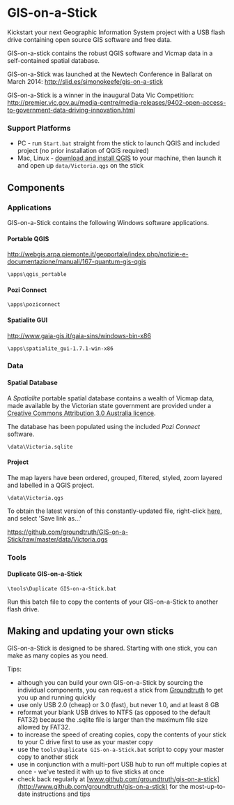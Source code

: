 # GIS-on-a-Stick

Kickstart your next Geographic Information System project with a USB flash drive containing open source GIS software and free data.

GIS-on-a-stick contains the robust QGIS software and Vicmap data in a self-contained spatial database.

GIS-on-a-Stick was launched at the Newtech Conference in Ballarat on March 2014:
http://slid.es/simonokeefe/gis-on-a-stick

GIS-on-a-Stick is a winner in the inaugural Data Vic Competition:
http://premier.vic.gov.au/media-centre/media-releases/9402-open-access-to-government-data-driving-innovation.html

### Support Platforms

* PC - run `Start.bat` straight from the stick to launch QGIS and included project (no prior installation of QGIS required)
* Mac, Linux - [download and install QGIS](http://www.qgis.org/en/site/forusers/download.html) to your machine, then launch it and open up `data/Victoria.qgs` on the stick

## Components

### Applications

GIS-on-a-Stick contains the following Windows software applications.

#### Portable QGIS

http://webgis.arpa.piemonte.it/geoportale/index.php/notizie-e-documentazione/manuali/167-quantum-gis-qgis

`\apps\qgis_portable`

#### Pozi Connect

`\apps\poziconnect`

#### Spatialite GUI

http://www.gaia-gis.it/gaia-sins/windows-bin-x86

`\apps\spatialite_gui-1.7.1-win-x86`

### Data

#### Spatial Database

A *Spatialite* portable spatial database contains a wealth of Vicmap data, made available by the Victorian state government are provided under a [Creative Commons Attribution 3.0 Australia licence](http://creativecommons.org/licenses/by/3.0/au/deed.en).

The database has been populated using the included *Pozi Connect* software.

`\data\Victoria.sqlite`

#### Project

The map layers have been ordered, grouped, filtered, styled, zoom layered and labelled in a QGIS project.

`\data\Victoria.qgs`

To obtain the latest version of this constantly-updated file, right-click [here](https://github.com/groundtruth/GIS-on-a-Stick/raw/master/data/Victoria.qgs), and select 'Save link as...'

https://github.com/groundtruth/GIS-on-a-Stick/raw/master/data/Victoria.qgs

### Tools

#### Duplicate GIS-on-a-Stick

`\tools\Duplicate GIS-on-a-Stick.bat`

Run this batch file to copy the contents of your GIS-on-a-Stick to another flash drive.

## Making and updating your own sticks

GIS-on-a-Stick is designed to be shared. Starting with one stick, you can make as many copies as you need.

Tips:
* although you can build your own GIS-on-a-Stick by sourcing the individual components, you can request a stick from [Groundtruth](http://www.groundtruth.com.au/gis-on-a-stick) to get you up and running quickly
* use only USB 2.0 (cheap) or 3.0 (fast), but never 1.0, and at least 8 GB
* reformat your blank USB drives to NTFS (as opposed to the default FAT32) because the .sqlite file is larger than the maximum file size allowed by FAT32.
* to increase the speed of creating copies, copy the contents of your stick to your C drive first to use as your master copy
* use the `tools\Duplicate GIS-on-a-Stick.bat` script to copy your master copy to another stick
* use in conjunction with a multi-port USB hub to run off multiple copies at once - we've tested it with up to five sticks at once
* check back regularly at [www.github.com/groundtruth/gis-on-a-stick](http://www.github.com/groundtruth/gis-on-a-stick) for the most-up-to-date instructions and tips
